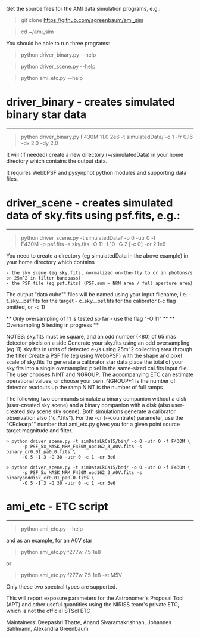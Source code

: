 Get the source files for the AMI data simulation programs, e.g.: 

> git clone https://github.com/agreenbaum/ami_sim

> cd ~/ami_sim

You should be able to run three programs:
> python driver_binary.py --help

> python driver_scene.py --help

> python ami_etc.py --help


# driver_binary  -  creates simulated binary star data
----------------

> python driver_binary.py F430M 11.0 2e6 -t simulatedData/ -o 1 -fr 0.16 -dx 2.0 -dy 2.0


It will (if needed) create a new directory (~/simulatedData) in your home
directory which contains the output data.

It requires WebbPSF and pysynphot python modules and supporting data files.



# driver_scene  -  creates simulated data of sky.fits using psf.fits, e.g.:
---------------

> python driver_scene.py -t simulatedData/ -o 0 -utr 0 -f \
    F430M -p psf.fits -s sky.fits -O 11 -I 10 -G 2 [-c 0]  -cr 2.1e6
    

	
You need to create a directory (eg simulatedData in the above example) in your home directory which contains 

	- the sky scene (eg sky.fits, normalized on-the-fly to cr in photons/s on 25m^2 in filter bandpass)
	- the PSF file (eg psf.fits) (PSF.sum = NRM area / full aperture area)

The output "data cube"" files will be named using your input filename,  i.e. 
	- t_sky__psf.fits  for the target
	- c_sky__psf.fits for the calibrator (-c flag omitted, or -c 1)


** Only oversampling of 11 is tested so far - use the flag "-O 11" **
** Oversampling 5 testing in progress **

NOTES: 
	sky.fits must be square, and an odd number (<80) of 65 mas detector pixels on a side
	Generate your sky.fits using an odd oversampling (eg 11)
	sky.fits in units of detected e-/s using 25m^2 collecting area through the filter
	Create a PSF file (eg using WebbPSF) with the shape and pixel scale of sky.fits
	To generate a calibrator star data place the total of your sky.fits into a single oversampled pixel in the same-sized cal.fits input file.
	The user chooses NINT and NGROUP.  The accompanying ETC can estimate operational values, or choose your own.
		NGROUP+1 is the number of detector readouts up the ramp
		NINT is the number of full ramps

The following two commands simulate a binary companion without a disk (user-created sky scene) and a binary companion with a disk (also user-created sky scene sky scene).  Both simulations generate a calibrator observation also ("c_*.fits").  For the -cr (--countrate) parameter, use the "CRclearp"" number that ami_etc.py gives you for a given point source target magnitude and filter.

	> python driver_scene.py -t simDataLkCa15/bin/ -o 0 -utr 0 -f F430M \
          -p PSF_5x_MASK_NRM_F430M_opd162_3_A0V.fits -s binary_cr0.01_pa0.0.fits \
          -O 5 -I 3 -G 30 -utr 0 -c 1 -cr 3e6

	> python driver_scene.py -t simDataLkCa15/bnd/ -o 0 -utr 0 -f F430M \
          -p PSF_5x_MASK_NRM_F430M_opd162_3_A0V.fits -s binaryanddisk_cr0.01_pa0.0.fits \
          -O 5 -I 3 -G 30 -utr 0 -c 1 -cr 3e6


# ami_etc  -   ETC script
----------

> python ami_etc.py --help

and as an example, for an A0V star

> python ami_etc.py f277w 7.5 1e8 

 or
 
> python ami_etc.py f277w 7.5 1e8  -st M5V
 
Only these two spectral types are supported.

This will report exposure parameters for the Astronomer's Proposal Tool (APT) and other useful quantities using the NIRISS team's private ETC, which is not the official STScI ETC



Maintainers: Deepashri Thatte, Anand Sivaramakrishnan, Johannes Sahlmann, Alexandra Greenbaum

